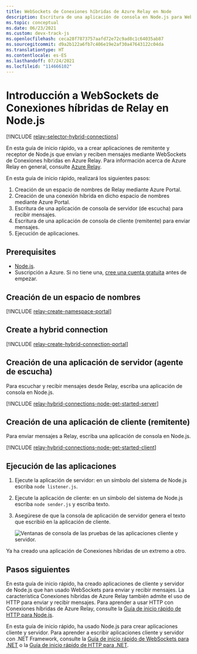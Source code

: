 ```yaml
---
title: WebSockets de Conexiones híbridas de Azure Relay en Node
description: Escritura de una aplicación de consola en Node.js para Websockets de Conexiones híbridas de Azure Relay
ms.topic: conceptual
ms.date: 06/23/2021
ms.custom: devx-track-js
ms.openlocfilehash: ceca28f7873757aafd72e72c9ad8c1c64035ab87
ms.sourcegitcommit: d9a2b122a6fb7c406e19e2af30a47643122c04da
ms.translationtype: HT
ms.contentlocale: es-ES
ms.lasthandoff: 07/24/2021
ms.locfileid: "114666102"
---
```

# <a name="get-started-with-relay-hybrid-connections-websockets-in-nodejs"></a>Introducción a WebSockets de Conexiones híbridas de Relay en Node.js

[!INCLUDE [relay-selector-hybrid-connections](./includes/relay-selector-hybrid-connections.md)]

En esta guía de inicio rápido, va a crear aplicaciones de remitente y receptor de Node.js que envían y reciben mensajes mediante WebSockets de Conexiones híbridas en Azure Relay. Para información acerca de Azure Relay en general, consulte [Azure Relay](relay-what-is-it.md). 

En esta guía de inicio rápido, realizará los siguientes pasos: 

1. Creación de un espacio de nombres de Relay mediante Azure Portal.
2. Creación de una conexión híbrida en dicho espacio de nombres mediante Azure Portal.
3. Escritura de una aplicación de consola de servidor (de escucha) para recibir mensajes.
4. Escritura de una aplicación de consola de cliente (remitente) para enviar mensajes.
5. Ejecución de aplicaciones. 

## <a name="prerequisites"></a>Prerequisites

- [Node.js](https://nodejs.org/en/).
- Suscripción a Azure. Si no tiene una, [cree una cuenta gratuita](https://azure.microsoft.com/free/) antes de empezar.

## <a name="create-a-namespace"></a>Creación de un espacio de nombres
[!INCLUDE [relay-create-namespace-portal](./includes/relay-create-namespace-portal.md)]

## <a name="create-a-hybrid-connection"></a>Create a hybrid connection
[!INCLUDE [relay-create-hybrid-connection-portal](./includes/relay-create-hybrid-connection-portal.md)]

## <a name="create-a-server-application-listener"></a>Creación de una aplicación de servidor (agente de escucha)
Para escuchar y recibir mensajes desde Relay, escriba una aplicación de consola en Node.js.

[!INCLUDE [relay-hybrid-connections-node-get-started-server](./includes/relay-hybrid-connections-node-get-started-server.md)]

## <a name="create-a-client-application-sender"></a>Creación de una aplicación de cliente (remitente)
Para enviar mensajes a Relay, escriba una aplicación de consola en Node.js.

[!INCLUDE [relay-hybrid-connections-node-get-started-client](./includes/relay-hybrid-connections-node-get-started-client.md)]

## <a name="run-the-applications"></a>Ejecución de las aplicaciones

1. Ejecute la aplicación de servidor: en un símbolo del sistema de Node.js escriba `node listener.js`.
2. Ejecute la aplicación de cliente: en un símbolo del sistema de Node.js escriba `node sender.js` y escriba texto.
3. Asegúrese de que la consola de aplicación de servidor genera el texto que escribió en la aplicación de cliente.

    ![Ventanas de consola de las pruebas de las aplicaciones cliente y servidor.](./media/relay-hybrid-connections-node-get-started/running-applications.png)

Ya ha creado una aplicación de Conexiones híbridas de un extremo a otro.

## <a name="next-steps"></a>Pasos siguientes
En esta guía de inicio rápido, ha creado aplicaciones de cliente y servidor de Node.js que han usado WebSockets para enviar y recibir mensajes. La característica Conexiones híbridas de Azure Relay también admite el uso de HTTP para enviar y recibir mensajes. Para aprender a usar HTTP con Conexiones híbridas de Azure Relay, consulte la [Guía de inicio rápido de HTTP para Node.js](relay-hybrid-connections-http-requests-node-get-started.md).

En esta guía de inicio rápido, ha usado Node.js para crear aplicaciones cliente y servidor. Para aprender a escribir aplicaciones cliente y servidor con .NET Framework, consulte la [Guía de inicio rápido de WebSockets para .NET](relay-hybrid-connections-dotnet-get-started.md) o la [Guía de inicio rápido de HTTP para .NET](relay-hybrid-connections-http-requests-dotnet-get-started.md).


